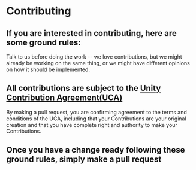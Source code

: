 # Contributing

## If you are interested in contributing, here are some ground rules:
Talk to us before doing the work -- we love contributions, but we might already be working on the same thing, or we might have different opinions on how it should be implemented.

## All contributions are subject to the [Unity Contribution Agreement(UCA)](https://unity3d.com/legal/licenses/Unity_Contribution_Agreement)
By making a pull request, you are confirming agreement to the terms and conditions of the UCA, including that your Contributions are your original creation and that you have complete right and authority to make your Contributions.

## Once you have a change ready following these ground rules, simply make a pull request
